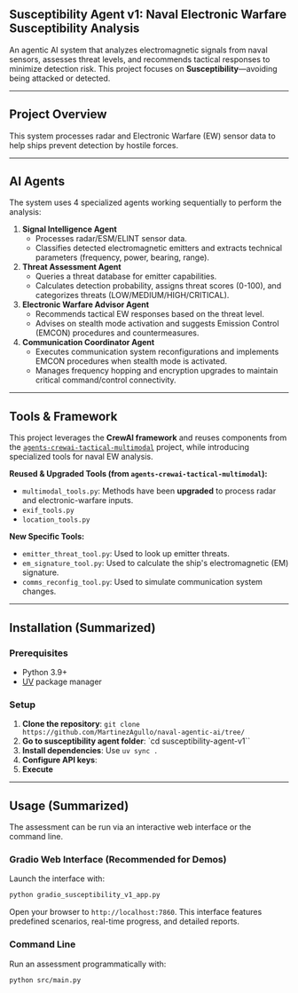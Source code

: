## Susceptibility Agent v1: Naval Electronic Warfare Susceptibility Analysis

An agentic AI system that analyzes electromagnetic signals from naval sensors, assesses threat levels, and recommends tactical responses to minimize detection risk. This project focuses on **Susceptibility**—avoiding being attacked or detected.

-----

## Project Overview

This system processes radar and Electronic Warfare (EW) sensor data to help ships prevent detection by hostile forces.

-----

## AI Agents

The system uses 4 specialized agents working sequentially to perform the analysis:

1.  **Signal Intelligence Agent**
      * Processes radar/ESM/ELINT sensor data.
      * Classifies detected electromagnetic emitters and extracts technical parameters (frequency, power, bearing, range).
2.  **Threat Assessment Agent**
      * Queries a threat database for emitter capabilities.
      * Calculates detection probability, assigns threat scores (0-100), and categorizes threats (LOW/MEDIUM/HIGH/CRITICAL).
3.  **Electronic Warfare Advisor Agent**
      * Recommends tactical EW responses based on the threat level.
      * Advises on stealth mode activation and suggests Emission Control (EMCON) procedures and countermeasures.
4.  **Communication Coordinator Agent**
      * Executes communication system reconfigurations and implements EMCON procedures when stealth mode is activated.
      * Manages frequency hopping and encryption upgrades to maintain critical command/control connectivity.

-----

## Tools & Framework

This project leverages the **CrewAI framework** and reuses components from the [`agents-crewai-tactical-multimodal`](https://github.com/MartinezAgullo/agents-crewai-tactical-multimodal/tree/main/src/tactical/tools) project, while introducing specialized tools for naval EW analysis.

**Reused & Upgraded Tools (from `agents-crewai-tactical-multimodal`):**

  * `multimodal_tools.py`: Methods have been **upgraded** to process radar and electronic-warfare inputs.
  * `exif_tools.py`
  * `location_tools.py`

**New Specific Tools:**

  * `emitter_threat_tool.py`: Used to look up emitter threats.
  * `em_signature_tool.py`: Used to calculate the ship's electromagnetic (EM) signature.
  * `comms_reconfig_tool.py`: Used to simulate communication system changes.

-----

## Installation (Summarized)

### Prerequisites

  * Python 3.9+
  * [UV](https://github.com/astral-sh/uv) package manager

### Setup

1.  **Clone the repository**: `git clone https://github.com/MartinezAgullo/naval-agentic-ai/tree/`
2.  **Go to susceptibility agent folder**: `cd susceptibility-agent-v1``
2.  **Install dependencies**: Use `uv sync .`
3.  **Configure API keys**: 
4.  **Execute**

-----

## Usage (Summarized)

The assessment can be run via an interactive web interface or the command line.

### Gradio Web Interface (Recommended for Demos)

Launch the interface with:

```bash
python gradio_susceptibility_v1_app.py
```

Open your browser to `http://localhost:7860`. This interface features predefined scenarios, real-time progress, and detailed reports.

### Command Line

Run an assessment programmatically with:

```bash
python src/main.py
```
